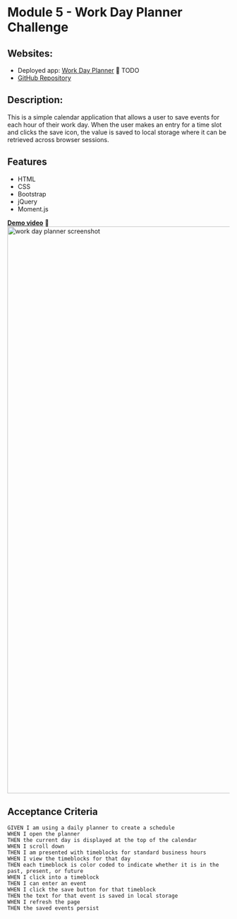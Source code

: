 # Module 5 - Work Day Planner Challenge
## Websites:
* Deployed app: [Work Day Planner](https://iamjoyfulgirl.github.io/) 🔗 TODO
* [GitHub Repository](https://github.com/iamjoyfulgirl/work-day-scheduler)
## Description: 
This is a simple calendar application that allows a user to save events for each hour of their work day. When the user makes an entry for a time slot and clicks the save icon, the value is saved to local storage where it can be retrieved across browser sessions.

## Features
* HTML
* CSS
* Bootstrap
* jQuery
* Moment.js

[**Demo video**](https://drive.google.com/file/d/1gFLyPGAeMBZO3rbSrPYI_KtmwwoM6M1D/view) 🔗
<img width="1283" alt="work day planner screenshot" src="https://user-images.githubusercontent.com/42161933/179862551-e3661a3a-9c94-4620-8e10-f880bdc700f5.png">


## Acceptance Criteria

```
GIVEN I am using a daily planner to create a schedule
WHEN I open the planner
THEN the current day is displayed at the top of the calendar
WHEN I scroll down
THEN I am presented with timeblocks for standard business hours
WHEN I view the timeblocks for that day
THEN each timeblock is color coded to indicate whether it is in the past, present, or future
WHEN I click into a timeblock
THEN I can enter an event
WHEN I click the save button for that timeblock
THEN the text for that event is saved in local storage
WHEN I refresh the page
THEN the saved events persist
```

